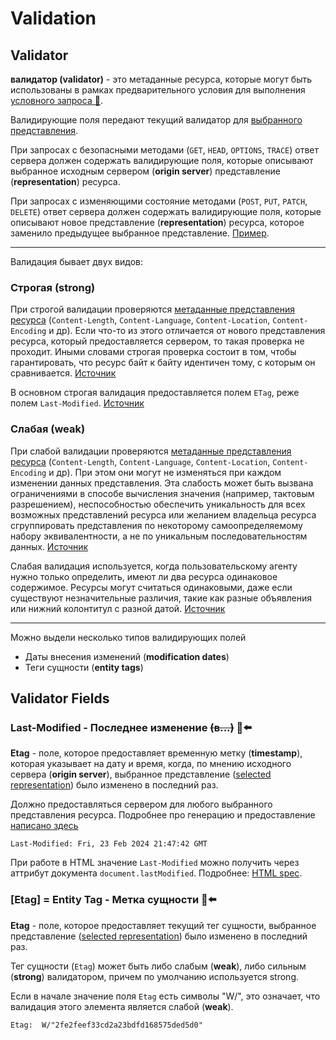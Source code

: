 # Validation

## Validator

**валидатор (validator)** - это метаданные ресурса, которые могут быть использованы в рамках предварительного условия для выполнения [условного запроса 📂](./conditional-requests.md).

Валидирующие поля передают текущий валидатор для [выбранного представления](https://www.rfc-editor.org/rfc/rfc9110.html#selected.representation).

При запросах с безопасными методами (`GET`, `HEAD`, `OPTIONS`, `TRACE`) ответ сервера должен содержать валидирующие поля, которые описывают выбранное исходным сервером (**origin server**) представление (**representation**) ресурса.

При запросах с изменяющими состояние методами (`POST`, `PUT`, `PATCH`, `DELETE`) ответ сервера должен содержать валидирующие поля, которые описывают новое представление (**representation**) ресурса, которое заменило предыдущее выбранное представление.
[Пример](https://www.rfc-editor.org/rfc/rfc9110.html#section-8.8-4).

___

Валидация бывает двух видов:

### Строгая (strong)
При строгой валидации проверяются [метаданные представления ресурса](https://www.rfc-editor.org/rfc/rfc9110.html#section-8.2) (`Content-Length`, `Content-Language`, `Content-Location`, `Content-Encoding` и др). Если что-то из этого отличается от нового представления ресурса, который предоставляется сервером, то такая проверка не проходит. Иными словами строгая проверка состоит в том, чтобы гарантировать, что ресурс байт к байту идентичен тому, с которым он сравнивается. [Источник](https://www.rfc-editor.org/rfc/rfc9110.html#section-8.8.1-2)

В основном строгая валидация предоставляется полем `ETag`, реже полем `Last-Modified`. [Источник](https://developer.mozilla.org/en-US/docs/Web/HTTP/Conditional_requests#strong_validation)

### Слабая (weak)
При слабой валидации проверяются [метаданные представления ресурса](https://www.rfc-editor.org/rfc/rfc9110.html#section-8.2) (`Content-Length`, `Content-Language`, `Content-Location`, `Content-Encoding` и др). При этом они могут не изменяться при каждом изменении данных представления. Эта слабость может быть вызвана ограничениями в способе вычисления значения (например, тактовым разрешением), неспособностью обеспечить уникальность для всех возможных представлений ресурса или желанием владельца ресурса сгруппировать представления по некоторому самоопределяемому набору эквивалентности, а не по уникальным последовательностям данных. [Источник](https://www.rfc-editor.org/rfc/rfc9110.html#section-8.8.1-6)

Слабая валидация используется, когда пользовательскому агенту нужно только определить, имеют ли два ресурса одинаковое содержимое. Ресурсы могут считаться одинаковыми, даже если существуют незначительные различия, такие как разные объявления или нижний колонтитул с разной датой. [Источник](https://developer.mozilla.org/en-US/docs/Web/HTTP/Conditional_requests#:~:text=Weak%20validation%20is%20used%20when,different%20date.)

___

Можно выдели несколько типов валидирующих полей
- Даты внесения изменений (**modification dates**)
- Теги сущности (**entity tags**)

## Validator Fields

### Last-Modified - Последнее изменение ~~(в...)~~  🎩⬅️
**Etag** - поле, которое предоставляет временную метку (**timestamp**), которая указывает на дату и время, когда, по мнению исходного сервера (**origin server**), выбранное представление ([selected representation](https://www.rfc-editor.org/rfc/rfc9110.html#selected.representation)) было изменено в последний раз.

Должно предоставляться сервером для любого выбранного представления ресурса. Подробнее про генерацию и предоставление [написано здесь](https://www.rfc-editor.org/rfc/rfc9110.html#section-8.8.2.1)

`Last-Modified: Fri, 23 Feb 2024 21:47:42 GMT`

При работе в HTML значение `Last-Modified` можно получить через аттрибут документа `document.lastModified`. Подробнее: [HTML spec](https://html.spec.whatwg.org/multipage/dom.html#dom-document-lastmodified).

### [Etag] = Entity Tag - Метка сущности 🎩️️⬅️

**Etag** - поле, которое предоставляет текущий тег сущности, выбранное представление ([selected representation](https://www.rfc-editor.org/rfc/rfc9110.html#selected.representation)) было изменено в последний раз.

Тег сущности (`Etag`) может быть либо слабым (**weak**), либо сильным (**strong**) валидатором, причем по умолчанию используется strong.

Если в начале значение поля `Etag` есть символы "W/", это означает, что валидация этого элемента является слабой (**weak**).


`Etag:  W/"2fe2feef33cd2a23bdfd168575ded5d0"`
